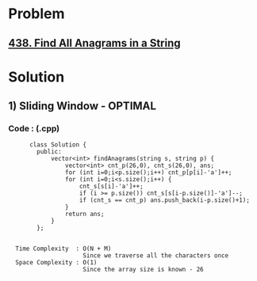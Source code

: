 # Problem

## [438. Find All Anagrams in a String](https://leetcode.com/problems/find-all-anagrams-in-a-string/)


# Solution 

## 1) Sliding Window - OPTIMAL

       
      
      
   ### Code : (.cpp)
    
          class Solution {
            public:
                vector<int> findAnagrams(string s, string p) {
                    vector<int> cnt_p(26,0), cnt_s(26,0), ans;
                    for (int i=0;i<p.size();i++) cnt_p[p[i]-'a']++;
                    for (int i=0;i<s.size();i++) {
                        cnt_s[s[i]-'a']++;
                        if (i >= p.size()) cnt_s[s[i-p.size()]-'a']--;
                        if (cnt_s == cnt_p) ans.push_back(i-p.size()+1);
                    }
                    return ans;
                }
            };

 
      Time Complexity  : O(N + M) 
                         Since we traverse all the characters once
      Space Complexity : O(1)
                         Since the array size is known - 26 
